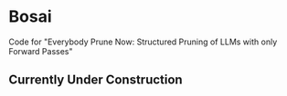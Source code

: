 # Bosai
Code for  "Everybody Prune Now: Structured Pruning of LLMs with only Forward Passes"

## Currently Under Construction
